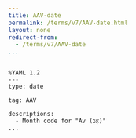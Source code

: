 ```yaml
---
title: AAV-date
permalink: /terms/v7/AAV-date.html
layout: none
redirect-from:
  - /terms/v7/AAV-date
...
```


```

%YAML 1.2
---
type: date

tag: AAV

descriptions:
  - Month code for "Av (אָב)"
...

```